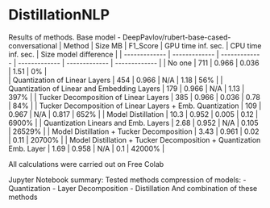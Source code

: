 # DistillationNLP

Results of methods.
Base model - DeepPavlov/rubert-base-cased-conversational
| Method | Size MB | F1_Score | GPU time inf. sec. | CPU time inf. sec. | Size model difference |
| ------------- | ------------- |  ------------- |  ------------- |  ------------- |  ------------- |
| No one  | 711 | 0.966 | 0.036 | 1.51 | 0% |  
| Quantization of Linear Layers | 454 | 0.966 | N/A | 1.18 | 56% |
| Quantization of Linear and Embedding Layers | 179 | 0.966 | N/A | 1.13 | 397% |
| Tucker Decomposition of Linear Layers | 385 | 0.966 | 0.036 | 0.78 | 84% |
| Tucker Decomposition of Linear Layers + Emb. Quantization | 109 | 0.967 | N/A | 0.817 | 652% |
| Model Distillation | 10.3 | 0.952 | 0.005 | 0.12 | 6900% |
| Quantization Linears and Emb. Layers | 2.68 | 0.952 | N/A | 0.105 | 26529% |
| Model Distillation + Tucker Decomposition | 3.43 | 0.961 | 0.02 | 0.11 | 20700% |
| Model Distillation + Tucker Decomposition + Quantization Emb. Layer | 1.69 | 0.958 | N/A | 0.1 | 42000% |

All calculations were carried out on Free Colab

Jupyter Notebook summary:
  Tested methods compression of models:
    - Quantization
    - Layer Decomposition
    - Distillation
  And combination of these methods
